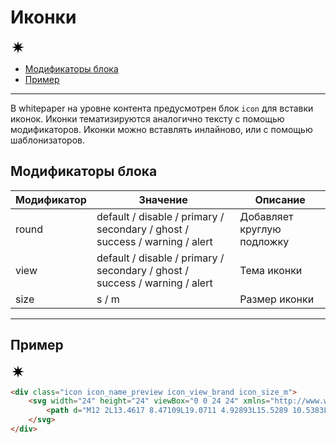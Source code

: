 # Иконки

<div class="preview">
    <div class="icon icon_name_preview icon_view_brand icon_size_m">
        <svg width="24" height="24" viewBox="0 0 24 24" xmlns="http://www.w3.org/2000/svg">
        <path d="M12 2L13.4617 8.47109L19.0711 4.92893L15.5289 10.5383L22 12L15.5289 13.4617L19.0711 19.0711L13.4617 15.5289L12 22L10.5383 15.5289L4.92893 19.0711L8.47109 13.4617L2 12L8.47109 10.5383L4.92893 4.92893L10.5383 8.47109L12 2Z"/>
        </svg>
    </div>
</div>

* [Модификаторы блока](#Модификаторы-блока)
* [Пример](#Пример)

___

В whitepaper на уровне контента предусмотрен блок `icon` для вставки иконок. Иконки тематизируются аналогично тексту с помощью модификаторов. Иконки можно вставлять инлайново, или с помощью шаблонизаторов.

## Модификаторы блока

| Модификатор   | Значение                            | Описание
|---------------|-------------------------------------| ---------------------------------
| round         | default / disable / primary / secondary / ghost / success / warning / alert | Добавляет круглую подложку
| view          | default / disable / primary / secondary / ghost / success / warning / alert | Тема иконки
| size          | s / m | Размер иконки

___

## Пример

<div class="icon icon_name_preview icon_view_brand icon_size_m">
    <svg width="24" height="24" viewBox="0 0 24 24" xmlns="http://www.w3.org/2000/svg">
        <path d="M12 2L13.4617 8.47109L19.0711 4.92893L15.5289 10.5383L22 12L15.5289 13.4617L19.0711 19.0711L13.4617 15.5289L12 22L10.5383 15.5289L4.92893 19.0711L8.47109 13.4617L2 12L8.47109 10.5383L4.92893 4.92893L10.5383 8.47109L12 2Z"/>
    </svg>
</div>

``` html
<div class="icon icon_name_preview icon_view_brand icon_size_m">
    <svg width="24" height="24" viewBox="0 0 24 24" xmlns="http://www.w3.org/2000/svg">
        <path d="M12 2L13.4617 8.47109L19.0711 4.92893L15.5289 10.5383L22 12L15.5289 13.4617L19.0711 19.0711L13.4617 15.5289L12 22L10.5383 15.5289L4.92893 19.0711L8.47109 13.4617L2 12L8.47109 10.5383L4.92893 4.92893L10.5383 8.47109L12 2Z"/>
    </svg>
</div>
```



<!-- В библиотеке иконки предусмотрены для использования, как самостоятельно в интерфейсе, так и в паре с текстовым блоком. Поэтому все иконки существуют в тех же цветах, что и текст. Визуально модификации текста можно посмотреть в разделе [Типографика](http://whitepaper.tools/icon.html).

Размеров всего два: `s` – 16×16px и `m` – 20×20px.

Чтобы вставить иконку, нужно знать название иконки, размер и необходимый цвет. Иконки вставляются в разметку шаблоном инлайново. Это позволяет перекрашивать их на лету. -->

<!-- | Модификаторы `icon` | Значения                                                          |
|---------------------|-------------------------------------------------------------------|
| size                | s / m                                                             |
| view                | alert / disable / ghost / primary / secondary / success / warning |
| name                | add-1 / add-2 / user / album / allert-2 / anchor / arrow-down / arrow-left-circle / arrow-left / arrow-right-circle / arrow-right / arrow-up / attention-circle / attention / back / blog / bug / cancel / canceled / check-circle / check / cheque-fail / cheque-progress / cheque-success / close-circle / close / comment / connect-circle / crop / devices / double-arrow-down / double-arrow-up / enter / export / fail / fave-1 / filter / front / globe / hamburger / help / list / lock-circle / lock / mail-1 / marker / minus / next / output / part / pause / phone-1 / photo / picture / play / playlist / previous / protect / refresh / repeat-song / repeat / save / search / shuffle / statistic / swap / target / time / track / trash / upload / user / volume / wait-2 / wait | -->
